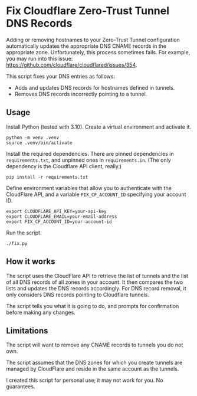 # Fix Cloudflare Zero-Trust Tunnel DNS Records

Adding or removing hostnames to your Zero-Trust Tunnel configuration automatically updates the appropriate DNS CNAME records in the appropriate zone.
Unfortunately, this process sometimes fails.
For example, you may run into this issue: https://github.com/cloudflare/cloudflared/issues/354.

This script fixes your DNS entries as follows:

* Adds and updates DNS records for hostnames defined in tunnels.
* Removes DNS records incorrectly pointing to a tunnel.


## Usage

Install Python (tested with 3.10). Create a virtual environment and activate it.

    python -m venv .venv
    source .venv/bin/activate

Install the required dependencies. There are pinned dependencies in `requirements.txt`, and unpinned ones in `requirements.in`. (The only dependency is the Cloudflare API client, really.)

    pip install -r requirements.txt

Define environment variables that allow you to authenticate with the CloudFlare API, and a variable `FIX_CF_ACCOUNT_ID` specifying your account ID.

    export CLOUDFLARE_API_KEY=your-api-key
    export CLOUDFLARE_EMAIL=your-email-address
    export FIX_CF_ACCOUNT_ID=your-account-id

Run the script.

    ./fix.py


## How it works

The script uses the CloudFlare API to retrieve the list of tunnels and the list of all DNS records of all zones in your account.
It then compares the two lists and updates the DNS records accordingly.
For DNS record removal, it only considers DNS records pointing to Cloudflare tunnels.

The script tells you what it is going to do, and prompts for confirmation before making any changes.


## Limitations

The script will want to remove any CNAME records to tunnels you do not own.

The script assumes that the DNS zones for which you create tunnels are managed by CloudFlare and reside in the same account as the tunnels.

I created this script for personal use; it may not work for you. No guarantees.
